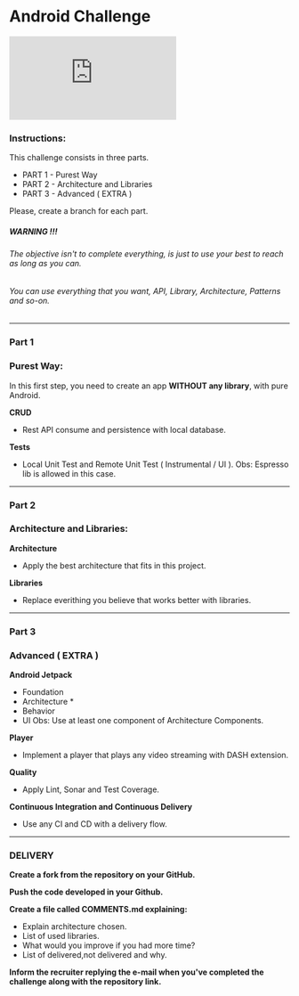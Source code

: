 
# Android Challenge

[![N|Solid](https://jobs.i-hunter.com/claro/views/logo.php)](https://www.claro.com.br/)

### Instructions:

This challenge consists in three parts.
- PART 1 - Purest Way
- PART 2 - Architecture and Libraries
- PART 3 - Advanced ( EXTRA )

Please, create a branch for each part.

##### WARNING !!!
###### The objective isn't to complete everything, is just to use your best to reach as long as you can.
###### You can use everything that you want, API, Library, Architecture, Patterns and so-on.

----

### Part 1
###  Purest Way:

In this first step, you need to create an app **WITHOUT any library**, with pure Android.

**CRUD**
- Rest API consume and persistence with local database.

**Tests**
- Local Unit Test and Remote Unit Test ( Instrumental / UI ).
  Obs: Espresso lib is allowed in this case.

----

### Part 2
### Architecture and Libraries:

**Architecture**
- Apply the best architecture that fits in this project.

**Libraries**
- Replace everithing you believe that works better with libraries.

----

###  Part 3
###  Advanced ( EXTRA )

**Android Jetpack**
- Foundation
- Architecture *
- Behavior
- UI
Obs: Use at least one component of Architecture Components.

**Player**
- Implement a player that plays any video streaming with DASH extension. 

**Quality**
- Apply Lint, Sonar and Test Coverage.

**Continuous Integration and Continuous Delivery**
- Use any CI and CD with a delivery flow.

----

###  DELIVERY

**Create a fork from the repository on your GitHub.**

**Push the code developed in your Github.**

**Create a file called COMMENTS.md explaining:**
- Explain architecture chosen.
- List of used libraries.
- What would you improve if you had more time?
- List of delivered,not delivered and why.

**Inform the recruiter replying the e-mail when you've completed the challenge along with the repository link.**

